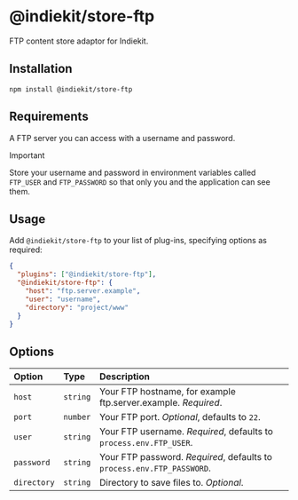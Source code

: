 # @indiekit/store-ftp

FTP content store adaptor for Indiekit.

## Installation

`npm install @indiekit/store-ftp`

## Requirements

A FTP server you can access with a username and password.

> [!IMPORTANT]
> Store your username and password in environment variables called `FTP_USER` and `FTP_PASSWORD` so that only you and the application can see them.

## Usage

Add `@indiekit/store-ftp` to your list of plug-ins, specifying options as required:

```json
{
  "plugins": ["@indiekit/store-ftp"],
  "@indiekit/store-ftp": {
    "host": "ftp.server.example",
    "user": "username",
    "directory": "project/www"
  }
}
```

## Options

| Option      | Type     | Description                                                            |
| :---------- | :------- | :--------------------------------------------------------------------- |
| `host`      | `string` | Your FTP hostname, for example ftp.server.example. _Required_.         |
| `port`      | `number` | Your FTP port. _Optional_, defaults to `22`.                           |
| `user`      | `string` | Your FTP username. _Required_, defaults to `process.env.FTP_USER`.     |
| `password`  | `string` | Your FTP password. _Required_, defaults to `process.env.FTP_PASSWORD`. |
| `directory` | `string` | Directory to save files to. _Optional_.                                |
